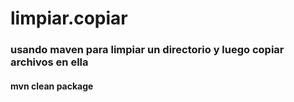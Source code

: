 # limpiar.copiar

### usando maven para limpiar un directorio y luego copiar archivos en ella


#### mvn clean package